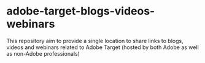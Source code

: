 # adobe-target-blogs-videos-webinars
This repository aim to provide a single location to share links to blogs, videos and webinars related to Adobe Target (hosted by both Adobe as well as non-Adobe professionals)
